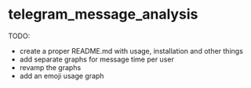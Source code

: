 # telegram_message_analysis

TODO:
* create a proper README.md with usage, installation and other things
* add separate graphs for message time per user
* revamp the graphs
* add an emoji usage graph
